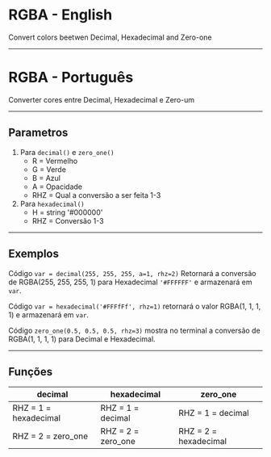 # RGBA - English

Convert colors beetwen Decimal, Hexadecimal and Zero-one

---
# RGBA - Português
Converter cores entre Decimal, Hexadecimal e Zero-um

---
## Parametros 
1. Para `decimal()` e `zero_one()`
    * R = Vermelho
    * G = Verde
    * B = Azul
    * A = Opacidade
    * RHZ = Qual a conversão a ser feita 1-3
2. Para `hexadecimal()`
    * H = string '#000000'
    * RHZ = Conversão 1-3

---
## Exemplos
Código `var = decimal(255, 255, 255, a=1, rhz=2)`
Retornará a conversão de RGBA(255, 255, 255, 1) para Hexadecimal `'#FFFFFF'` e armazenará em `var`.

Código `var = hexadecimal('#FFFfFf', rhz=1)`
retornará o valor RGBA(1, 1, 1, 1) e armazenará em `var`.

Código `zero_one(0.5, 0.5, 0.5, rhz=3)` mostra no terminal a conversão de RGBA(1, 1, 1, 1) para Decimal e Hexadecimal.

---
## Funções

decimal               | hexadecimal        | zero_one
---                   |---                 |---
RHZ = 1 = hexadecimal | RHZ = 1 = decimal  | RHZ = 1 = decimal
RHZ = 2 = zero_one    | RHZ = 2 = zero_one | RHZ = 2 = hexadecimal





